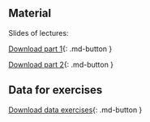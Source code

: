## Material

Slides of lectures:

[Download part 1](assets/pdf/EA_122021_TW.pdf){: .md-button }

[Download part 2](assets/pdf/EA_122021_ID.pdf){: .md-button }


## Data for exercises
[Download data exercises](assets/exercises/data.zip){: .md-button }


<!-- This is commented text -->
<!-- [Download part 2](../assets/pdfs/EA_122021_TW.pdf){: .md-button } -->

